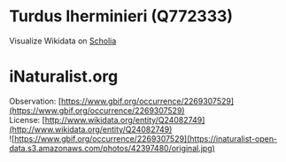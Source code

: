 
Turdus lherminieri (Q772333)
============================
  
Visualize Wikidata on [Scholia](https://scholia.toolforge.org/taxon/Q772333)
# iNaturalist.org
  
Observation: [https://www.gbif.org/occurrence/2269307529](https://www.gbif.org/occurrence/2269307529)  
License: [http://www.wikidata.org/entity/Q24082749](http://www.wikidata.org/entity/Q24082749)  
![https://www.gbif.org/occurrence/2269307529](https://inaturalist-open-data.s3.amazonaws.com/photos/42397480/original.jpg)